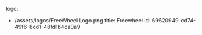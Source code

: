 logo:
  - /assets/logos/FreeWheel Logo.png
title: Freewheel
id: 69620949-cd74-49f6-8cd1-48fd1b4ca0a9
